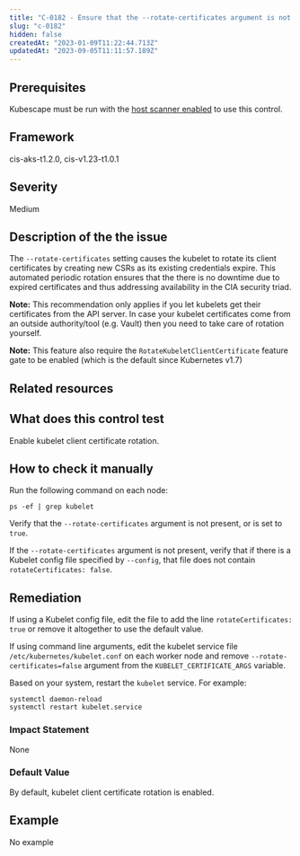 ```yaml
---
title: "C-0182 - Ensure that the --rotate-certificates argument is not set to false"
slug: "c-0182"
hidden: false
createdAt: "2023-01-09T11:22:44.713Z"
updatedAt: "2023-09-05T11:11:57.189Z"
---
```

## Prerequisites
Kubescape must be run with the [host scanner enabled](/docs/scanning/#the-host-scanner) to use this control.
## Framework
cis-aks-t1.2.0, cis-v1.23-t1.0.1
## Severity
Medium
## Description of the the issue
The `--rotate-certificates` setting causes the kubelet to rotate its client certificates by creating new CSRs as its existing credentials expire. This automated periodic rotation ensures that the there is no downtime due to expired certificates and thus addressing availability in the CIA security triad.

 **Note:** This recommendation only applies if you let kubelets get their certificates from the API server. In case your kubelet certificates come from an outside authority/tool (e.g. Vault) then you need to take care of rotation yourself.

 **Note:** This feature also require the `RotateKubeletClientCertificate` feature gate to be enabled (which is the default since Kubernetes v1.7)
## Related resources

## What does this control test
Enable kubelet client certificate rotation.
## How to check it manually
Run the following command on each node:

 
```
ps -ef | grep kubelet

```
 Verify that the `--rotate-certificates` argument is not present, or is set to `true`.

 If the `--rotate-certificates` argument is not present, verify that if there is a Kubelet config file specified by `--config`, that file does not contain `rotateCertificates: false`.
## Remediation
If using a Kubelet config file, edit the file to add the line `rotateCertificates: true` or remove it altogether to use the default value.

 If using command line arguments, edit the kubelet service file `/etc/kubernetes/kubelet.conf` on each worker node and remove `--rotate-certificates=false` argument from the `KUBELET_CERTIFICATE_ARGS` variable.

 Based on your system, restart the `kubelet` service. For example:

 
```
systemctl daemon-reload
systemctl restart kubelet.service

```
### Impact Statement
None
### Default Value
By default, kubelet client certificate rotation is enabled.
## Example
No example